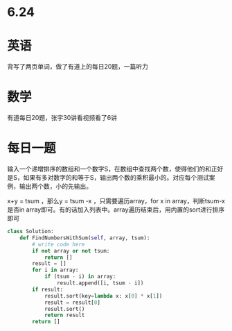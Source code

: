 # 6.24

# 英语

背写了两页单词，做了有道上的每日20题，一篇听力

# 数学    

有道每日20题，张宇30讲看视频看了6讲

#  每日一题  

输入一个递增排序的数组和一个数字S，在数组中查找两个数，使得他们的和正好是S，如果有多对数字的和等于S，输出两个数的乘积最小的。对应每个测试案例，输出两个数，小的先输出。

x+y = tsum ，那么y = tsum -x ，只需要遍历array，for x in array，判断tsum-x 是否in array即可。有的话加入列表中。array遍历结束后，用内置的sort进行排序即可

```python
class Solution:
    def FindNumbersWithSum(self, array, tsum):
        # write code here
        if not array or not tsum:
            return []
        result = []
        for i in array:
            if (tsum - i) in array:
                result.append([i, tsum - i])
        if result:
            result.sort(key=lambda x: x[0] * x[1])
            result = result[0]
            result.sort()
            return result
        return []
```

